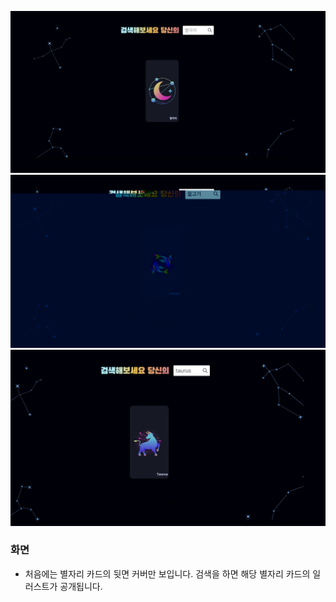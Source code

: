 ![Zodiac Image](public/md/001.jpg)
![Zodiac Image](public/md/002.jpg)
![Zodiac Image](public/md/003.jpg)

### 화면

- 처음에는 별자리 카드의 뒷면 커버만 보입니다.
  검색을 하면 해당 별자리 카드의 일러스트가 공개됩니다.
